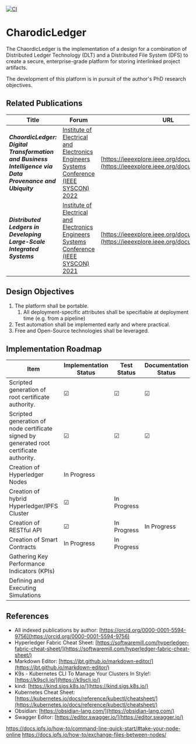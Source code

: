 [![CI](https://github.com/lmco/ChaordicLedger/actions/workflows/ci.yml/badge.svg)](https://github.com/lmco/ChaordicLedger/actions/workflows/ci.yml)

# CharodicLedger
The ChaordicLedger is the implementation of a design for a combination of Distributed Ledger Technology (DLT) and a Distributed File System (DFS) to create a secure, enterprise-grade platform for storing interlinked project artifacts.

The development of this platform is in pursuit of the author's PhD research objectives.

## Related Publications
|Title|Forum|URL|
|---|---|---|
|***ChaordicLedger: Digital Transformation and Business Intelligence via Data Provenance and Ubiquity***|[Institute of Electrical and Electronics Engineers Systems Conference (IEEE SYSCON) 2022](https://2022.ieeesyscon.org)|[https://ieeexplore.ieee.org/document/9773812](https://ieeexplore.ieee.org/document/9773812)|
|***Distributed Ledgers in Developing Large-Scale Integrated Systems***|[Institute of Electrical and Electronics Engineers Systems Conference (IEEE SYSCON) 2021](https://2021.ieeesyscon.org)|[https://ieeexplore.ieee.org/document/9447136](https://ieeexplore.ieee.org/document/9447136)|


## Design Objectives
1. The platform shall be portable.
    1. All deployment-specific attributes shall be specifiable at deployment time (e.g. from a pipeline)
1. Test automation shall be implemented early and where practical.
1. Free and Open-Source technologies shall be leveraged.

## Implementation Roadmap
|Item|Implementation Status|Test Status|Documentation Status|Pipeline Execution|
|---|---|---|---|---|
|Scripted generation of root certificate authority.|&#9745;|&#9745;|&#9745;|&#9745;|
|Scripted generation of node certificate signed by generated root certificate authority.|&#9745;|&#9745;|&#9745;||
|Creation of Hyperledger Nodes|In Progress|   |   ||
|Creation of hybrid Hyperledger/IPFS Cluster|&#9745;|In Progress|   ||
|Creation of RESTful API|&#9745;|In Progress|In Progress||
|Creation of Smart Contracts|In Progress|In Progress|   ||
|Gathering Key Performance Indicators (KPIs)|   |   |   ||
|Defining and Executing Simulations|   |   |   ||

## References
* All indexed publications by author: [https://orcid.org/0000-0001-5594-9756](https://orcid.org/0000-0001-5594-9756)
* Hyperledger Fabric Cheat Sheet: [https://softwaremill.com/hyperledger-fabric-cheat-sheet/](https://softwaremill.com/hyperledger-fabric-cheat-sheet/)
* Markdown Editor: [https://jbt.github.io/markdown-editor/](https://jbt.github.io/markdown-editor/)
* K9s - Kubernetes CLI To Manage Your Clusters In Style!: [https://k9scli.io/](https://k9scli.io/)
* kind: [https://kind.sigs.k8s.io/](https://kind.sigs.k8s.io/)
* Kubernetes Cheat Sheet: [https://kubernetes.io/docs/reference/kubectl/cheatsheet/](https://kubernetes.io/docs/reference/kubectl/cheatsheet/)
* Obsidian: [https://obsidian-lang.com/](https://obsidian-lang.com/)
* Swagger Editor: [https://editor.swagger.io/](https://editor.swagger.io/)

https://docs.ipfs.io/how-to/command-line-quick-start/#take-your-node-online
https://docs.ipfs.io/how-to/exchange-files-between-nodes/
